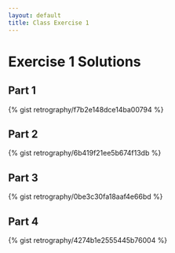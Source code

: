 ```yaml
---
layout: default
title: Class Exercise 1
---
```


# Exercise 1 Solutions

## Part 1

{% gist retrography/f7b2e148dce14ba00794 %}

## Part 2

{% gist retrography/6b419f21ee5b674f13db %}

## Part 3

{% gist retrography/0be3c30fa18aaf4e66bd %}

## Part 4

{% gist retrography/4274b1e2555445b76004 %} 
